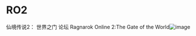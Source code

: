 # RO2
仙境传说2： 世界之门 论坛
Ragnarok Online 2:The Gate of the World![image](https://github.com/WangShuXian6/RO2/assets/30850497/29b8f405-306f-49df-b097-bc455f656545)
